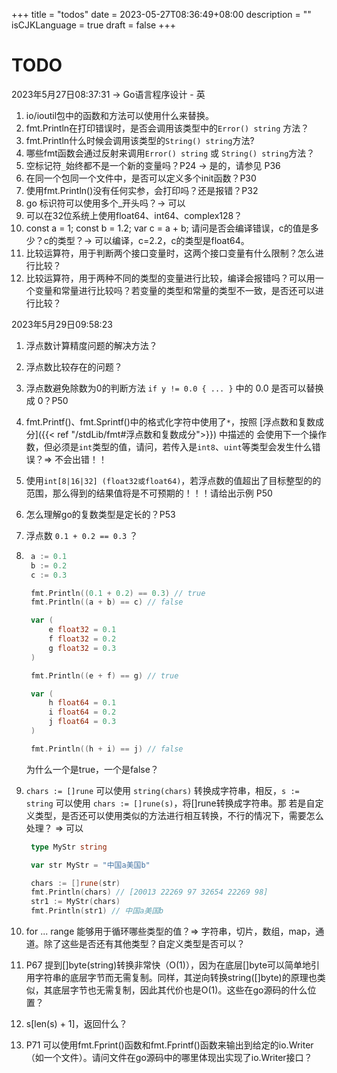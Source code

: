 +++
title = "todos"
date = 2023-05-27T08:36:49+08:00
description = ""
isCJKLanguage = true
draft = false
+++

# TODO 

2023年5月27日08:37:31 -> Go语言程序设计 - 英
1. io/ioutil包中的函数和方法可以使用什么来替换。
2. fmt.Println在打印错误时，是否会调用该类型中的`Error() string` 方法？
3. fmt.Println什么时候会调用该类型的`String() string`方法?
4. 哪些fmt函数会通过反射来调用`Error() string` 或 `String() string`方法？
5. 空标记符`_`始终都不是一个新的变量吗？P24 -> 是的，请参见 P36
6. 在同一个包同一个文件中，是否可以定义多个init函数？P30
7. 使用fmt.Println()没有任何实参，会打印吗？还是报错？P32
8. go 标识符可以使用多个_开头吗？-> 可以
9. 可以在32位系统上使用float64、int64、complex128？
10. const a = 1; const b = 1.2; var c = a + b; 请问是否会编译错误，c的值是多少？c的类型？-> 可以编译，c=2.2，c的类型是float64。
11. 比较运算符，用于判断两个接口变量时，这两个接口变量有什么限制？怎么进行比较？
12. 比较运算符，用于两种不同的类型的变量进行比较，编译会报错吗？可以用一个变量和常量进行比较吗？若变量的类型和常量的类型不一致，是否还可以进行比较？

2023年5月29日09:58:23

1. 浮点数计算精度问题的解决方法？

2. 浮点数比较存在的问题？

3. 浮点数避免除数为0的判断方法 `if y != 0.0 { ... }` 中的 0.0 是否可以替换成 0？P50

4. fmt.Printf()、fmt.Sprintf()中的格式化字符中使用了`*`，按照 [浮点数和复数成分]({{< ref "/stdLib/fmt#浮点数和复数成分">}}) 中描述的 会使用下一个操作数，但必须是`int`类型的值，请问，若传入是`int8`、`uint`等类型会发生什么错误？=> 不会出错！！

5. 使用`int[8|16|32] (float32或float64)`，若浮点数的值超出了目标整型的的范围，那么得到的结果值将是不可预期的！！！请给出示例 P50

6. 怎么理解go的复数类型是定长的？P53

7. 浮点数 `0.1 + 0.2 == 0.3` ？

8. ```go
   	a := 0.1
   	b := 0.2
   	c := 0.3
   
   	fmt.Println((0.1 + 0.2) == 0.3) // true
   	fmt.Println((a + b) == c) // false
   
   	var (
   		e float32 = 0.1
   		f float32 = 0.2
   		g float32 = 0.3
   	)
   
   	fmt.Println((e + f) == g) // true
   
   	var (
   		h float64 = 0.1
   		i float64 = 0.2
   		j float64 = 0.3
   	)
   
   	fmt.Println((h + i) == j) // false
   ```

   为什么一个是true，一个是false？

9. `chars := []rune` 可以使用 `string(chars)` 转换成字符串，相反，`s := string` 可以使用 `chars := []rune(s)`，将[]rune转换成字符串。那 若是自定义类型，是否还可以使用类似的方法进行相互转换，不行的情况下，需要怎么处理？ => 可以

   ```go
   	type MyStr string
   
   	var str MyStr = "中国a美国b"
   
   	chars := []rune(str)
   	fmt.Println(chars) // [20013 22269 97 32654 22269 98]
   	str1 := MyStr(chars)
   	fmt.Println(str1) // 中国a美国b
   
   ```

10. for ... range 能够用于循环哪些类型的值？=> 字符串，切片，数组，map，通道。除了这些是否还有其他类型？自定义类型是否可以？

11. P67 提到[]byte(string)转换非常快（O(1)），因为在底层[]byte可以简单地引用字符串的底层字节而无需复制。同样，其逆向转换string([]byte)的原理也类似，其底层字节也无需复制，因此其代价也是O(1)。这些在go源码的什么位置？

12. s[len(s) + 1]，返回什么？

13. P71 可以使用fmt.Fprint()函数和fmt.Fprintf()函数来输出到给定的io.Writer（如一个文件）。请问文件在go源码中的哪里体现出实现了io.Writer接口？

